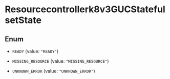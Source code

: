 

# Resourcecontrollerk8v3GUCStatefulsetState

## Enum


* `READY` (value: `"READY"`)

* `MISSING_RESOURCE` (value: `"MISSING_RESOURCE"`)

* `UNKNOWN_ERROR` (value: `"UNKNOWN_ERROR"`)



